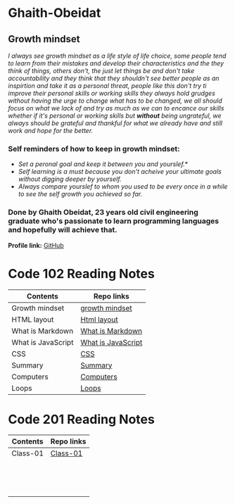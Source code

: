 # Ghaith-Obeidat
## **Growth mindset**
  *I always see growth mindset as a life style of life choice, some people tend to learn from their mistakes and develop their characteristics and the they think of things, others don't, the just let things be and don't take accountability and they think that they shouldn't see better people as an inspirtion and take it as a personal threat, people like this don't try ti improve their personal skills or working skills they always hold grudges without having the urge to change what has to be changed, we all should focus on what we lack of and try as much as we can to encance our skills whether if it's personal or working skills but **without** being ungrateful, we always should be grateful and thankful for what we already have and still work and hope for the better.*

### **Self reminders of how to keep in growth mindset:**
* *Set a peronal goal and keep it between you and yourslef.**
* *Self learning is a must because you don't acheive your ultimate goals without digging deeper by yourself.*
* *Always compare yourslef to whom you used to be every once in a while to see the self growth you achieved so far.*

### Done by Ghaith Obeidat, 23 years old civil engineering graduate who's passionate to learn programming languages and hopefully will achieve that.
**Profile link:**
[GitHub](https://github.com/GhaithObeidat)

# Code 102 Reading Notes
| Contents | Repo links |
| -------- |------------|
| Growth mindset | [growth mindset](https://ghaithobeidat.github.io/Reading-note/) |
| HTML layout | [Html layout](https://ghaithobeidat.github.io/Reading-note/Read03) |
| What is Markdown | [What is Markdown](https://ghaithobeidat.github.io/Reading-note/MD) |
| What is JavaScript | [What is JavaScript](https://ghaithobeidat.github.io/Reading-note/Read04-1) |
|CSS | [CSS](https://ghaithobeidat.github.io/Reading-note/CSS)|
|Summary| [Summary](https://ghaithobeidat.github.io/Reading-note/Read4C)|
|Computers|[Computers](https://ghaithobeidat.github.io/Reading-note/Computers)|
|Loops|[Loops](https://ghaithobeidat.github.io/Reading-note/Loops)|


# Code 201 Reading Notes
|Contents|Repo links|
|--------|----------|
|    Class-01     | [Class-01](https://ghaithobeidat.github.io/Reading-note/class-01)         |
|         |          |
|         |          | 
|         |          |
|         |          |
|         |          |
|         |          | 
|         |          |
|         |          |
|         |          |
|         |          | 
|         |          |
|         |          |
|         |          |
|         |          | 

